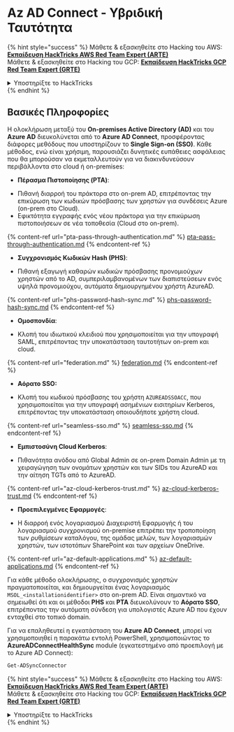 # Az AD Connect - Υβριδική Ταυτότητα

{% hint style="success" %}
Μάθετε & εξασκηθείτε στο Hacking του AWS:<img src="/.gitbook/assets/image.png" alt="" data-size="line">[**Εκπαίδευση HackTricks AWS Red Team Expert (ARTE)**](https://training.hacktricks.xyz/courses/arte)<img src="/.gitbook/assets/image.png" alt="" data-size="line">\
Μάθετε & εξασκηθείτε στο Hacking του GCP: <img src="/.gitbook/assets/image (2).png" alt="" data-size="line">[**Εκπαίδευση HackTricks GCP Red Team Expert (GRTE)**<img src="/.gitbook/assets/image (2).png" alt="" data-size="line">](https://training.hacktricks.xyz/courses/grte)

<details>

<summary>Υποστηρίξτε το HackTricks</summary>

* Ελέγξτε τα [**σχέδια συνδρομής**](https://github.com/sponsors/carlospolop)!
* **Εγγραφείτε** 💬 [**στην ομάδα Discord**](https://discord.gg/hRep4RUj7f) ή στην [**ομάδα telegram**](https://t.me/peass) ή **ακολουθήστε** μας στο **Twitter** 🐦 [**@hacktricks\_live**](https://twitter.com/hacktricks\_live)**.**
* **Μοιραστείτε κόλπα χάκερ κάνοντας υποβολή PRs** στα αποθετήρια του [**HackTricks**](https://github.com/carlospolop/hacktricks) και του [**HackTricks Cloud**](https://github.com/carlospolop/hacktricks-cloud).

</details>
{% endhint %}

## Βασικές Πληροφορίες

Η ολοκλήρωση μεταξύ του **On-premises Active Directory (AD)** και του **Azure AD** διευκολύνεται από το **Azure AD Connect**, προσφέροντας διάφορες μεθόδους που υποστηρίζουν το **Single Sign-on (SSO)**. Κάθε μέθοδος, ενώ είναι χρήσιμη, παρουσιάζει δυνητικές ευπάθειες ασφάλειας που θα μπορούσαν να εκμεταλλευτούν για να διακινδυνεύσουν περιβάλλοντα στο cloud ή on-premises:

* **Πέρασμα Πιστοποίησης (PTA)**:
- Πιθανή διαρροή του πράκτορα στο on-prem AD, επιτρέποντας την επικύρωση των κωδικών πρόσβασης των χρηστών για συνδέσεις Azure (on-prem στο Cloud).
- Εφικτότητα εγγραφής ενός νέου πράκτορα για την επικύρωση πιστοποιήσεων σε νέα τοποθεσία (Cloud στο on-prem).

{% content-ref url="pta-pass-through-authentication.md" %}
[pta-pass-through-authentication.md](pta-pass-through-authentication.md)
{% endcontent-ref %}

* **Συγχρονισμός Κωδικών Hash (PHS)**:
- Πιθανή εξαγωγή καθαρών κωδικών πρόσβασης προνομιούχων χρηστών από το AD, συμπεριλαμβανομένων των διαπιστεύσεων ενός υψηλά προνομιούχου, αυτόματα δημιουργημένου χρήστη AzureAD.

{% content-ref url="phs-password-hash-sync.md" %}
[phs-password-hash-sync.md](phs-password-hash-sync.md)
{% endcontent-ref %}

* **Ομοσπονδία**:
- Κλοπή του ιδιωτικού κλειδιού που χρησιμοποιείται για την υπογραφή SAML, επιτρέποντας την υποκατάσταση ταυτοτήτων on-prem και cloud.

{% content-ref url="federation.md" %}
[federation.md](federation.md)
{% endcontent-ref %}

* **Αόρατο SSO:**
- Κλοπή του κωδικού πρόσβασης του χρήστη `AZUREADSSOACC`, που χρησιμοποιείται για την υπογραφή ασημένιων εισιτηρίων Kerberos, επιτρέποντας την υποκατάσταση οποιουδήποτε χρήστη cloud.

{% content-ref url="seamless-sso.md" %}
[seamless-sso.md](seamless-sso.md)
{% endcontent-ref %}

* **Εμπιστοσύνη Cloud Kerberos**:
- Πιθανότητα ανόδου από Global Admin σε on-prem Domain Admin με τη χειραγώγηση των ονομάτων χρηστών και των SIDs του AzureAD και την αίτηση TGTs από το AzureAD.

{% content-ref url="az-cloud-kerberos-trust.md" %}
[az-cloud-kerberos-trust.md](az-cloud-kerberos-trust.md)
{% endcontent-ref %}

* **Προεπιλεγμένες Εφαρμογές**:
- Η διαρροή ενός λογαριασμού Διαχειριστή Εφαρμογής ή του λογαριασμού συγχρονισμού on-premise επιτρέπει την τροποποίηση των ρυθμίσεων καταλόγου, της ομάδας μελών, των λογαριασμών χρηστών, των ιστοτόπων SharePoint και των αρχείων OneDrive.

{% content-ref url="az-default-applications.md" %}
[az-default-applications.md](az-default-applications.md)
{% endcontent-ref %}

Για κάθε μέθοδο ολοκλήρωσης, ο συγχρονισμός χρηστών πραγματοποιείται, και δημιουργείται ένας λογαριασμός `MSOL_<installationidentifier>` στο on-prem AD. Είναι σημαντικό να σημειωθεί ότι και οι μέθοδοι **PHS** και **PTA** διευκολύνουν το **Αόρατο SSO**, επιτρέποντας την αυτόματη σύνδεση για υπολογιστές Azure AD που έχουν ενταχθεί στο τοπικό domain.

Για να επαληθευτεί η εγκατάσταση του **Azure AD Connect**, μπορεί να χρησιμοποιηθεί η παρακάτω εντολή PowerShell, χρησιμοποιώντας το **AzureADConnectHealthSync** module (εγκατεστημένο από προεπιλογή με το Azure AD Connect):
```powershell
Get-ADSyncConnector
```
{% hint style="success" %}
Μάθετε & εξασκηθείτε στο Hacking του AWS:<img src="/.gitbook/assets/image.png" alt="" data-size="line">[**Εκπαίδευση HackTricks AWS Red Team Expert (ARTE)**](https://training.hacktricks.xyz/courses/arte)<img src="/.gitbook/assets/image.png" alt="" data-size="line">\
Μάθετε & εξασκηθείτε στο Hacking του GCP: <img src="/.gitbook/assets/image (2).png" alt="" data-size="line">[**Εκπαίδευση HackTricks GCP Red Team Expert (GRTE)**<img src="/.gitbook/assets/image (2).png" alt="" data-size="line">](https://training.hacktricks.xyz/courses/grte)

<details>

<summary>Υποστηρίξτε το HackTricks</summary>

* Ελέγξτε τα [**σχέδια συνδρομής**](https://github.com/sponsors/carlospolop)!
* **Εγγραφείτε** 💬 [**στην ομάδα Discord**](https://discord.gg/hRep4RUj7f) ή στην [**ομάδα telegram**](https://t.me/peass) ή **ακολουθήστε** μας στο **Twitter** 🐦 [**@hacktricks\_live**](https://twitter.com/hacktricks\_live)**.**
* **Μοιραστείτε κόλπα hacking υποβάλλοντας PRs** στα αποθετήρια [**HackTricks**](https://github.com/carlospolop/hacktricks) και [**HackTricks Cloud**](https://github.com/carlospolop/hacktricks-cloud) στο github.

</details>
{% endhint %}

